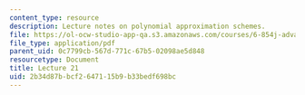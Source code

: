 ```yaml
---
content_type: resource
description: Lecture notes on polynomial approximation schemes.
file: https://ol-ocw-studio-app-qa.s3.amazonaws.com/courses/6-854j-advanced-algorithms-fall-2008/2b34d87bbcf2647115b9b33bedf698bc_lect12_3.pdf
file_type: application/pdf
parent_uid: 0c7799cb-567d-771c-67b5-02098ae5d848
resourcetype: Document
title: Lecture 21
uid: 2b34d87b-bcf2-6471-15b9-b33bedf698bc
---
```

